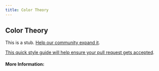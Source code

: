 ```yaml
---
title: Color Theory
---
```


## Color Theory

This is a stub. [Help our community expand it](https://github.com/freecodecamp/guides/tree/master/src/pages/articles/design/visual-design/color-theory/index.md).

[This quick style guide will help ensure your pull request gets accepted](https://github.com/freeCodeCamp/guides/blob/master/README.md).

<!-- The article goes here, in GitHub-flavored Markdown. Feel free to add YouTube videos, images, and CodePen/JSBin embeds  -->

#### More Information:
<!-- Please add any articles you think might be helpful to read before writing the article -->


